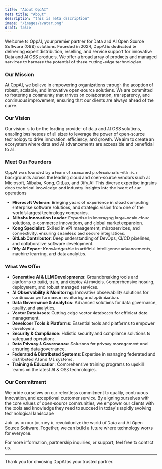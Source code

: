 ```yaml
---
title: "About OppAI"
meta_title: "About"
description: "this is meta description"
image: "/images/avatar.png"
draft: false
---
```


Welcome to OppAI, your premier partner for Data and AI Open Source Software (OSS) solutions. Founded in 2024, OppAI is dedicated to delivering expert distribution, reselling, and service support for innovative Data and AI OSS products. We offer a broad array of products and managed services to harness the potential of these cutting-edge technologies.

### Our Mission

At OppAI, we believe in empowering organizations through the adoption of robust, scalable, and innovative open-source solutions. We are committed to fostering a community that thrives on collaboration, transparency, and continuous improvement, ensuring that our clients are always ahead of the curve.

### Our Vision

Our vision is to be the leading provider of data and AI OSS solutions, enabling businesses of all sizes to leverage the power of open-source technology to drive innovation, efficiency, and growth. We aim to create an ecosystem where data and AI advancements are accessible and beneficial to all.

### Meet Our Founders

OppAI was founded by a team of seasoned professionals with rich backgrounds across the leading cloud and open-source vendors such as Microsoft, Alibaba, Kong, GitLab, and Dify.AI. This diverse expertise ingrains deep technical knowledge and industry insights into the heart of our operations.

- **Microsoft Veteran**: Bringing years of experience in cloud computing, enterprise software solutions, and strategic vision from one of the world’s largest technology companies.
- **Alibaba Innovation Leader**: Expertise in leveraging large-scale cloud solutions, e-commerce innovations, and global market expansion.
- **Kong Specialist**: Skilled in API management, microservices, and connectivity, ensuring seamless and secure integrations.
- **GitLab Contributor**: Deep understanding of DevOps, CI/CD pipelines, and collaborative software development.
- **Dify.AI Expert**: Knowledgeable in artificial intelligence advancements, machine learning, and data analytics.

### What We Offer

- **Generative AI & LLM Developments**: Groundbreaking tools and platforms to build, train, and deploy AI models. Comprehensive hosting, deployment, and robust managed services.
- **AI Observability & Monitoring**: Innovative observability solutions for continuous performance monitoring and optimization.
- **Data Governance & Analytics**: Advanced solutions for data governance, quality, and analytics.
- **Vector Databases**: Cutting-edge vector databases for efficient data management.
- **Developer Tools & Platforms**: Essential tools and platforms to empower developers.
- **Security & Compliance**: Holistic security and compliance solutions to safeguard operations.
- **Data Privacy & Governance**: Solutions for privacy management and ensuring data governance.
- **Federated & Distributed Systems**: Expertise in managing federated and distributed AI and ML systems.
- **Training & Education**: Comprehensive training programs to upskill teams on the latest AI & OSS technologies.

### Our Commitment

We pride ourselves on our relentless commitment to quality, continuous innovation, and exceptional customer service. By aligning ourselves with the core values of open-source communities, we empower our clients with the tools and knowledge they need to succeed in today's rapidly evolving technological landscape.

Join us on our journey to revolutionize the world of Data and AI Open Source Software. Together, we can build a future where technology works for everyone.

For more information, partnership inquiries, or support, feel free to contact us.

---

Thank you for choosing OppAI as your trusted partner.